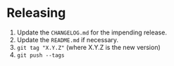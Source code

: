 Releasing
=========

 1. Update the `CHANGELOG.md` for the impending release.
 2. Update the `README.md` if necessary.
 3. `git tag "X.Y.Z"` (where X.Y.Z is the new version)
 4. `git push --tags`
 